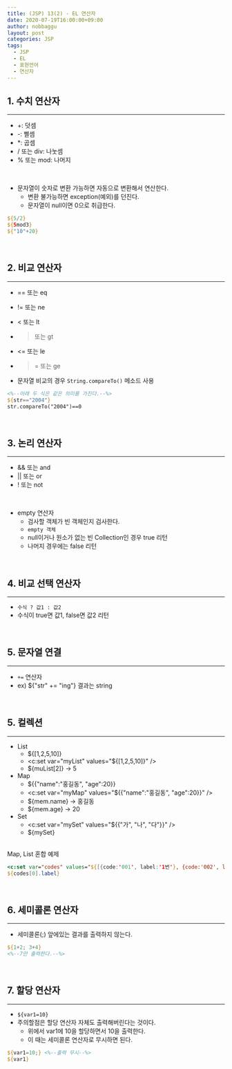 ```yaml
---
title: (JSP) 13(2) - EL 연산자
date: 2020-07-19T16:00:00+09:00
author: nobbaggu
layout: post
categories: JSP
tags:
  - JSP
  - EL
  - 표현언어
  - 연산자
---
```


## 1. 수치 연산자 ##
----
+ \+: 덧셈
+ \-: 삘셈
+ \*: 곱셈
+ / 또는 div: 나눗셈
+ % 또는 mod: 나머지

<br>

+ 문자열이 숫자로 변환 가능하면 자동으로 변환해서 연산한다.
	+ 변환 불가능하면 exception(예외)를 던진다.
	+ 문자열이 null이면 0으로 취급한다.
	
~~~ jsp
${5/2}
${5mod3}
${"10"+20}
~~~

<br>

## 2. 비교 연산자 ##
----

+ == 또는 eq
+ != 또는 ne
+ < 또는 lt
+ > 또는 gt
+ <= 또는 le
+ >= 또는 ge

+ 문자열 비교의 경우 `String.compareTo()` 메소드 사용

~~~ jsp
<%--아래 두 식은 같은 의미를 가진다.--%>
${str=="2004"}
str.compareTo("2004")==0
~~~

<br>

## 3. 논리 연산자 ##
----

+ && 또는 and
+ || 또는 or
+ ! 또는 not
	
<br>

+ empty 연산자
	+ 검사할 객체가 빈 객체인지 검사한다.
	+ `empty 객체`
	+ null이거나 원소가 없는 빈 Collection인 경우 true 리턴
	+ 나머지 경우에는 false 리턴
	
<br>

## 4. 비교 선택 연산자 ##
----

+ `수식 ? 값1 : 값2`
+ 수식이 true면 값1, false면 값2 리턴

<br>

## 5. 문자열 연결 ##
----

+ `+=` 연산자
+ ex) ${"str" += "ing"} 결과는 string
	
<br>

## 5. 컬렉션 ##
----

+ List
	+ ${\[1,2,5,10\]}
	+ <c:set var="myList" values="${\[1,2,5,10\]}" />
	+ ${muList\[2\]} -> 5
+ Map
	+ ${{"name":"홍길동", "age":20}}
	+ <c:set var="myMap" values="${{"name":"홍길동", "age":20}}" />
	+ ${mem.name} -> 홍길동
	+ ${mem.age} -> 20
+ Set
	+ <c:set var="mySet" values="${{"가", "나", "다"}}" />
	+ ${mySet}
		
<br>
Map, List 혼합 예제

~~~ jsp
<c:set var="codes" values="${[{code:'001', label:'1번'}, {code:'002', label:'2번'}]}" />
${codes[0].label}
~~~

<br>

## 6. 세미콜론 연산자 ##
----

+ 세미콜론(;) 앞에있는 결과를 출력하지 않는다.
	
~~~ jsp
${1+2; 3+4}
<%--7만 출력한다.--%>
~~~

<br>

## 7. 할당 연산자 ##
----

+ `${var1=10}`
+ 주의할점은 할당 연산자 자체도 출력해버린다는 것이다.
	+ 위에서 var1에 10을 할당하면서 10을 출력한다.
	+ 이 때는 세미콜론 연산자로 무시하면 된다.
		
~~~ jsp
${var1=10;} <%--출력 무시--%>
${var1}
~~~
